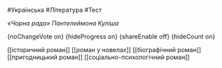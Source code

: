 #Українська #Література #Тест

*«Чорна рада» Пантелеймона Куліша*

{noChangeVote on}
{hideProgress on}
{shareEnable off}
{hideCount on}

[[історичний роман]]
[[роман у новелах]]
[[біографічний роман]]
[[пригодницький роман]]
[[соціально-психологічний роман]]
